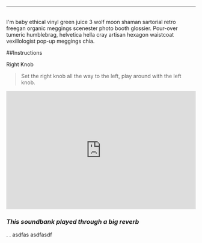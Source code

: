 ---------------
<br>
I'm baby ethical vinyl green juice 3 wolf moon shaman sartorial retro freegan organic meggings scenester photo booth glossier. Pour-over tumeric humblebrag, helvetica hella cray artisan hexagon waistcoat vexillologist pop-up meggings chia.

##Instructions

Right Knob <br>
>Set the right knob all the way to the left,
>play around with the left knob.

<iframe width="100%" height="315" src="https://www.youtube.com/embed/_6ajvzw_uBM?showinfo=0&iv_load_policy=3&modestbranding=1" frameborder="0" allow="accelerometer; autoplay; encrypted-media; gyroscope; picture-in-picture" allowfullscreen></iframe>



### *This soundbank played through a big reverb*
.
.
asdfas
asdfasdf